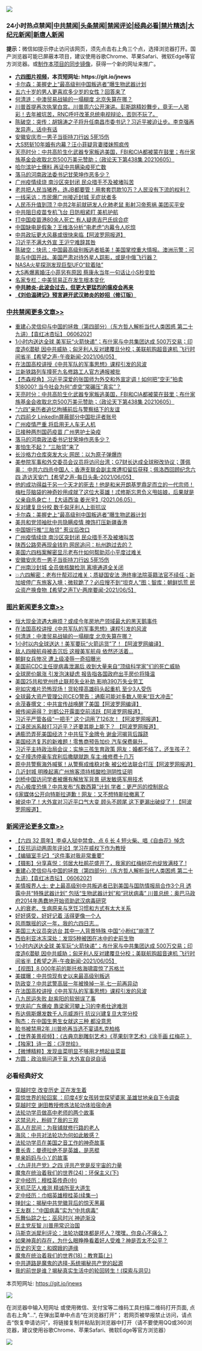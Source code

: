![](https://raw.githubusercontent.com/fqnews/bnews/master/64photo/fqnews-qr.jpg)

<div id="tt">
<h3>24小时热点禁闻|<a href="#%E4%B8%AD%E5%85%B1%E7%A6%81%E9%97%BB%E6%9B%B4%E5%A4%9A%E6%96%87%E7%AB%A0">中共禁闻</a>|<a href="#%E5%9B%BE%E7%89%87%E6%96%B0%E9%97%BB%E6%9B%B4%E5%A4%9A%E6%96%87%E7%AB%A0">头条禁闻</a>|<a href="#%E6%96%B0%E9%97%BB%E8%AF%84%E8%AE%BA%E6%9B%B4%E5%A4%9A%E6%96%87%E7%AB%A0">禁闻评论|<a href="#%E5%BF%85%E7%9C%8B%E7%BB%8F%E5%85%B8%E5%A5%BD%E6%96%87">经典必看|<a href="/video.md#%E7%A6%81%E7%89%87%E7%B2%BE%E9%80%89">禁片精选</a>|<a href="https://github.com/fqnews/djy/blob/master/gb/nf1351518.md#1">大纪元新闻</a>|<a href="https://github.com/fqnews/ntdtv/blob/master/gb/prog204.md#1">新唐人新闻</a></h3>
<div><b>提示：</b>微信如提示停止访问该网页，须先点击右上角三个点，选择浏览器打开。国产浏览器可能已屏蔽本项目，建议使用谷歌Chrome、苹果Safari、微软Edge等官方浏览器。或<a href="https://github.com/fqnews/bnews/blob/master/%E5%88%B6%E4%BD%9Cgit%E7%A6%81%E9%97%BB%E9%95%9C%E5%83%8F.md">制作本项目的同步镜像</a>，获得一个新的网址来推广。</div>
<ul>
<li><b><a href="http://d1.bdrive.tk/64.mp4" target="_blank">六四图片视频</a>，本页短网址: https://git.io/jnews</b></li>
<li><a href="/cbnews/20210606/1561146.md">卡尔森：美握史上“最高级别中国叛逃者”曝生物武器计划</a></li>
<li><a href="/lifebaike/20210605/1561041.md">五六十岁的男人更喜欢多少岁的女性？回答来了</a></li>
<li><a href="/topimagenews/20210606/1561115.md">何清涟：中澳贸易战输的一塌糊度 北京失算在哪？</a></li>
<li><a href="/comments/20210605/1560928.md">川普首提再次执掌白宫。川普周六公开演讲。彭斯跳精妙舞步，竟无一人喝彩！去年被坑苦，RNC呼吁改革总统电视辩论，否则不玩了。</a></li>
<li><a href="/bannedvideo/20210605/1560927.md">陈破空：突传：胡锦涛之子将升任南昌市委书记？习近平被迫让步。李克强再发异声，话中有话</a></li>
<li><a href="/cbnews/20210605/1560983.md">安徽安庆市一男子当街持刀行凶 5死15伤</a></li>
<li><a href="/yule/20210606/1561090.md">大S怒斩10年婚有内幕？汪小菲疑背妻搂妹照疯传</a></li>
<li><a href="/cbnews/20210606/1561281.md">天亮时分：中共高阶生化武器专家叛逃美国，FBI和CIA都被蒙在鼓里；布什家族基金会收取北京500万美元赞助；（政论天下第438集 20210605）</a></li>
<li><a href="/ssgc/20210605/1560962.md">哈尔滨护士爆料 再证中共瞒染疫死亡数</a></li>
<li><a href="/cbnews/20210606/1561190.md">落马的河南政法委书记甘荣坤作恶多少？</a></li>
<li><a href="/cbnews/20210605/1560996.md">广州疫情续烧 南沙区突封闭 民众措手不及被堵叫苦</a></li>
<li><a href="/bannedvideo/20210606/1561186.md">老共把人民当猪养，连JB都要管！用套套罚款10万？人民没有下流的权利？</a></li>
<li><a href="/cnnews/20210606/1561138.md">一线采访：市民爆广州接近封城 无症状者多</a></li>
<li><a href="/cbnews/20210605/1560918.md">人民币升值到顶？中共2年前就研发人化肺老鼠 影射习帝惹祸 美团买平安</a></li>
<li><a href="/cnnews/20210605/1560973.md">中共阻日疫苗专机飞台 日防相紧盯 美机护航</a></li>
<li><a href="/cnnews/hknews/20210605/1560912.md">打中国疫苗港80余人死亡 有人疑患吉巴氏综合症</a></li>
<li><a href="/cnnews/20210605/1561042.md">中国缺电是假象？王维洛分析“电老虎”内幕令人吃惊</a></li>
<li><a href="/cnnews/20210606/1561326.md">中共政坛更大风暴或很快来临【阿波罗网报道】</a></li>
<li><a href="/comments/20210606/1561200.md">习近平不满大外宣 王沪宁难辞其咎</a></li>
<li><a href="/bannedvideo/20210606/1561224.md">陈破空：快讯：中国最高级别叛逃者抵美！美国掌控重大情报。澳洲示警：可能与中国开战。美国严肃对待外星人踪影，或是中俄飞行器？</a></li>
<li><a href="/funmedia/20210605/1560920.md">NASA火星探测发现巨型UFO“软着陆”</a></li>
<li><a href="/yule/20210606/1561171.md">大S再爆离婚汪小菲另有原因 蔡康永当年一句话让小S秒变脸</a></li>
<li><a href="/cnnews/20210606/1561149.md">名家专栏：中美贸易正在发生根本变化</a></li>
<li><b><a href="/comments/20200211/1275071.md" target="_blank">中共肺炎-此波会过去，但更大更猛烈的瘟疫会再来</a></b></li>
<li><b><a href="/comments/20200207/1272816.md" target="_blank">《刘伯温碑记》预言避开武汉肺炎的妙招（修订版）</a></b></li>
</ul>
</div>

<div class="catlist">
<h3><a href="/cbnews/" target="_blank">中共禁闻</a><span><a href="/cbnews/" target="_blank" rel="nofollow">更多文章>></a></span></h3>
<ul>
<li><a href="/comments/20210606/1561386.md" target="_blank">重建心灵信仰与中国的拯救（第四部分）（东方哲人解析当代人类困惑  第二十九讲）【袁红冰杏坛】 06062021</a></li>
<li><a href="/comments/20210606/1561355.md" target="_blank">1小时内送达全球 美军玩“火箭快递”；布什家与中共集团达成 500万交易；印度造6潜艇 因中共威胁；匈牙利人反对建覆旦分校；美联航购超音速机 飞行时间省半【希望之声-午夜新闻-2021/06/05】</a></li>
<li><a href="/comments/20210606/1561346.md" target="_blank">在法国高校讲授《中共军队的军事思想》课程引发的风波</a></li>
<li><a href="/cbnews/20210606/1561317.md" target="_blank">兰新铁路列车撞死九名修路工人官方通报被批</a></li>
<li><a href="/comments/20210606/1561311.md" target="_blank">【杰森视角】习近平深爱的张国师为外交和外宣定调！如何把“空无”拍卖$18000? 当今社会为何“虚空”常碾压“真实”？</a></li>
<li><a href="/cbnews/20210606/1561281.md" target="_blank">天亮时分：中共高阶生化武器专家叛逃美国，FBI和CIA都被蒙在鼓里；布什家族基金会收取北京500万美元赞助；（政论天下第438集 20210605）</a></li>
<li><a href="/cbnews/20210606/1561234.md" target="_blank">“六四”亲历者追忆拘捕前后与警察结下的友谊</a></li>
<li><a href="/cbnews/20210606/1561210.md" target="_blank">六四前夕 LinkedIn屏蔽部分中国批评者账号</a></li>
<li><a href="/cbnews/20210606/1561209.md" target="_blank">广州疫情严重 将启用无人车无人机</a></li>
<li><a href="/cbnews/20210606/1561208.md" target="_blank">已接种两剂国药疫苗 广州男护士染疫</a></li>
<li><a href="/cbnews/20210606/1561190.md" target="_blank">落马的河南政法委书记甘荣坤作恶多少？</a></li>
<li><a href="/cbnews/20210606/1561189.md" target="_blank">害怕生不起？ “三胎贷”来了</a></li>
<li><a href="/cbnews/20210606/1561188.md" target="_blank">长沙格力仓库突发大火 网民：以为原子弹爆炸</a></li>
<li><a href="/comments/20210606/1561181.md" target="_blank">美参院军事和外交委员会议员将访问台湾；G7财长达成全球税改协议；蓬佩奥： 中共六四杀中国人；香港支联会副主席遭扣留后获释；佩洛西回顾纪念六四 造访天安门【希望之声-每日头条-2021/06/05】</a></li>
<li><a href="/comments/20210606/1561180.md" target="_blank">他的成功得益于另一个天才的死去！他是和米开朗基罗鼎足而立的一代宗师！梅杜莎脑袋的神奇妙用成就了这位大英雄！忒修斯忘恩负义甩姑娘，后果就是父亲自杀身亡！【大话西油 姜光宇】(2021.06.05）</a></li>
<li><a href="/cbnews/20210606/1561162.md" target="_blank">反对建复旦分校 数千匈牙利人上街抗议</a></li>
<li><a href="/cbnews/20210606/1561146.md" target="_blank">卡尔森：美握史上“最高级别中国叛逃者”曝生物武器计划</a></li>
<li><a href="/cbnews/20210606/1561125.md" target="_blank">美共和党领袖批中共隐瞒疫情 掩饰打压新疆香港</a></li>
<li><a href="/cbnews/20210605/1561025.md" target="_blank">中国银行推“三胎贷” 惹议后改口</a></li>
<li><a href="/cbnews/20210605/1560996.md" target="_blank">广州疫情续烧 南沙区突封闭 民众措手不及被堵叫苦</a></li>
<li><a href="/cbnews/20210605/1560994.md" target="_blank">陕西公路旁再现金钱豹 网民追问：杭州跑过去的？</a></li>
<li><a href="/cbnews/20210605/1560990.md" target="_blank">美国六四档案解密显示老布什如何帮助邓小平度过难关</a></li>
<li><a href="/cbnews/20210605/1560983.md" target="_blank">安徽安庆市一男子当街持刀行凶 5死15伤</a></li>
<li><a href="/cbnews/20210605/1560982.md" target="_blank">广州南沙封城 全员做核酸检测 离境通道全关闭</a></li>
<li><a href="/comments/20210605/1560967.md" target="_blank">💥六四解密：老布什帮邓过难关；质疑国安法 港终审法院英籍法官不续任；新加坡停广东旅客入境；微软跪了？必应搜不到“坦克人”图；智库：朝鲜饥荒 民众资产换食物【希望之声TV-两岸要闻-2021/06/5】</a></li>

</ul>
</div>
<div class="catlist">
<h3><a href="/topimagenews/" target="_blank">图片新闻</a><span><a href="/topimagenews/" target="_blank" rel="nofollow">更多文章>></a></span></h3>
<ul>
<li><a href="/topimagenews/20210606/1561365.md" target="_blank">恒大现金流遇大麻烦？或成今年房地产领域最大的黑天鹅事件</a></li>
<li><a href="/comments/20210606/1561346.md" target="_blank">在法国高校讲授《中共军队的军事思想》课程引发的风波</a></li>
<li><a href="/topimagenews/20210606/1561115.md" target="_blank">何清涟：中澳贸易战输的一塌糊度 北京失算在哪？</a></li>
<li><a href="/topimagenews/20210605/1560838.md" target="_blank">1小时以内全球送达！美军要玩“火箭运货”了！【阿波罗网编译】</a></li>
<li><a href="/topimagenews/20210605/1560764.md" target="_blank">敌人四艘航母被击沉后 这艘美军航母 依然还活着&#8230;</a></li>
<li><a href="/topimagenews/20210605/1560763.md" target="_blank">朝鲜女兵惨况 遭上级凌辱一奇招曝光</a></li>
<li><a href="/topimagenews/20210604/1560399.md" target="_blank">美国前CDC主任提病毒泄漏后 收到大量来自“顶级科学家”们的死亡威胁</a></li>
<li><a href="/topimagenews/20210604/1559716.md" target="_blank">全球房价飙涨 引发泡沫疑虑 报告指各国政府出手房价将降温</a></li>
<li><a href="/topimagenews/20210604/1559658.md" target="_blank">美国25共和党州终止联邦失业补助 影响390万失业劳工</a></li>
<li><a href="/topimagenews/20210604/1559625.md" target="_blank">宛如灾难片恐怖现场！货轮撞高雄码头起重机 至少3人受伤</a></li>
<li><a href="/topimagenews/20210604/1559624.md" target="_blank">全球最大资产管理公司CEO警告：通膨可能对多数人带来“巨大冲击”</a></li>
<li><a href="/topimagenews/20210603/1559198.md" target="_blank">余茂春撰文：中共宣传战唤醒了美国【阿波罗网编译】</a></li>
<li><a href="/topimagenews/20210602/1558626.md" target="_blank">被传闻逼得？ 刘鹤公开露面空前活跃【阿波罗网报道】</a></li>
<li><a href="/topimagenews/20210602/1558579.md" target="_blank">习近平严管各级“一把手” 这个词用了126次！【阿波罗网报道】</a></li>
<li><a href="/topimagenews/20210601/1557942.md" target="_blank">江泽民派系敲打习近平？还要其能上能下？ 【阿波罗网报道】</a></li>
<li><a href="/topimagenews/20210601/1557763.md" target="_blank">通膨恐弄死美国经济？中共狂下金牌令 谢金河揭背后蹊跷</a></li>
<li><a href="/topimagenews/20210601/1557490.md" target="_blank">美国经济复苏的新难题！零售商预告加价 汽车保费飙升…</a></li>
<li><a href="/topimagenews/20210531/1557253.md" target="_blank">习近平主持政治局会议：实施三孩生育政策 网友：婚都不结了，还生孩子？</a></li>
<li><a href="/topimagenews/20210531/1557216.md" target="_blank">女子撞违停豪车宾利后撒腿就跑 车主:维修费十几万</a></li>
<li><a href="/topimagenews/20210531/1557014.md" target="_blank">原中共警察海外喊冤！从警察成维稳对象 被公检法联合打压【阿波罗网报道】</a></li>
<li><a href="/topimagenews/20210531/1556882.md" target="_blank">几近封城 明晚起离广州旅客须持核酸检测阴性证明</a></li>
<li><a href="/topimagenews/20210531/1556881.md" target="_blank">剑桥中国访问学者被爆有解放军背景 研发敏感军用技术</a></li>
<li><a href="/topimagenews/20210530/1556364.md" target="_blank">内心极度恐惧？中共发布“东数西算”计划 学者：更严厉的控制民众</a></li>
<li><a href="/topimagenews/20210529/1556157.md" target="_blank">6家媒体公开向特斯拉道歉！网友：又不想特斯拉撤离了</a></li>
<li><a href="/topimagenews/20210529/1556099.md" target="_blank">被说中了！大外宣对习近平口气大变 顾头不顾尾 这下更漏出破绽了！【阿波罗网报道】</a></li>

</ul>
</div>
<div class="catlist">
<h3><a href="/comments/" target="_blank">新闻评论</a><span><a href="/comments/" target="_blank" rel="nofollow">更多文章>></a></span></h3>
<ul>
<li><a href="/comments/20210606/1561421.md" target="_blank">【六四 32 周年】李卓人狱中禁食、点 6 长 4 短火柴、唱《自由花》悼念</a></li>
<li><a href="/comments/20210606/1561420.md" target="_blank">【反抗运动两周年评论】学习在威权下作为教授</a></li>
<li><a href="/comments/20210606/1561419.md" target="_blank">【编辑室手记】“这件事对我非常重要”</a></li>
<li><a href="/comments/20210606/1561387.md" target="_blank">【摄影】分享喜悦：邻居大杜鹃花盛开了，我家的红梅树花也绽放满枝了 !</a></li>
<li><a href="/comments/20210606/1561386.md" target="_blank">重建心灵信仰与中国的拯救（第四部分）（东方哲人解析当代人类困惑  第二十九讲）【袁红冰杏坛】 06062021</a></li>
<li><a href="/comments/20210606/1561375.md" target="_blank">美情报界人士:  史上最高级别中共叛逃者已到美国与国防情报局合作3个月 透露中共“特殊武器计划” 包括“生物武器计划”和“冠状病毒”  川普总统：奥巴马政府2014年愚蠢地开始资助武汉病毒研究</a></li>
<li><a href="/comments/20210606/1561373.md" target="_blank">人的衰老、生病原来与烹饪习惯和方式有太大关系</a></li>
<li><a href="/comments/20210606/1561369.md" target="_blank">好好感受，好好记着 活得更像一个人</a></li>
<li><a href="/comments/20210606/1561368.md" target="_blank">风雨飘摇的这一年，我的六四日志…</a></li>
<li><a href="/comments/20210606/1561367.md" target="_blank">美国三大议员突访台 其中一人背景特殊 中国“小粉红”崩溃了</a></li>
<li><a href="/comments/20210606/1561366.md" target="_blank">西伯利亚冰冻深处：发现5种被困在冰中的史前生物</a></li>
<li><a href="/comments/20210606/1561355.md" target="_blank">1小时内送达全球 美军玩“火箭快递”；布什家与中共集团达成 500万交易；印度造6潜艇 因中共威胁；匈牙利人反对建覆旦分校；美联航购超音速机 飞行时间省半【希望之声-午夜新闻-2021/06/05】</a></li>
<li><a href="/comments/20210606/1561354.md" target="_blank">【视图】8,000年前的斯托格海啸震惊了苏格兰</a></li>
<li><a href="/comments/20210606/1561353.md" target="_blank">美媒曝：中共惊现有史以来最高级别叛逃</a></li>
<li><a href="/comments/20210606/1561350.md" target="_blank">防政变？中共武警高层一年被换掉一半 七一前再异动</a></li>
<li><a href="/comments/20210606/1561346.md" target="_blank">在法国高校讲授《中共军队的军事思想》课程引发的风波</a></li>
<li><a href="/comments/20210606/1561348.md" target="_blank">八九民运失败 赵紫阳的软弱误了事</a></li>
<li><a href="/comments/20210606/1561328.md" target="_blank">党庆前广东爆疫 靠梁家河攀上习的李希仕途难测</a></li>
<li><a href="/comments/20210606/1561327.md" target="_blank">布达佩斯爆发数千人示威游行 抗议兴建复旦大学分校</a></li>
<li><a href="/comments/20210606/1561323.md" target="_blank">陶杰：在中国生男生女就这三种 都没意思</a></li>
<li><a href="/comments/20210606/1561322.md" target="_blank">脸书被禁用2年 川普呛再当选不宴请札克柏格</a></li>
<li><a href="/comments/20210606/1561319.md" target="_blank">【世界美景视频】：《古典京剧雕刻艺术》《苹果刻字艺术》《涂手画 红梅花 》</a></li>
<li><a href="/comments/20210606/1561318.md" target="_blank">【独家】诗一首：《浮世绘》</a></li>
<li><a href="/comments/20210606/1561313.md" target="_blank">【微博精粹】发现韭菜明显不够用才想起韭菜苗</a></li>
<li><a href="/comments/20210606/1561312.md" target="_blank">方圆：政治局问道于盲 大外宣自说自话</a></li>

</ul>
</div>

<div class="catlist">
<h3>必看经典好文</h3>
<ul>
<li><a href="/comments/20200626/1259925.md" target="_blank">穿越时空 改变历史 正在发生着</a></li>
<li><a href="/comments/20210307/1499941.md" target="_blank">震惊世界的轮回案 ：印度4岁女孩转世探望婆家 圣雄甘地亲自下令调查</a></li>
<li><a href="/comments/20200511/1322384.md" target="_blank">穿越时空 谢田教授修炼法轮功体验宿命通</a></li>
<li><a href="/comments/20200629/1352533.md" target="_blank">法轮功学员做高中老师的两个故事</a></li>
<li><a href="/yule/20210123/1473216.md" target="_blank">这禁忌片，粉碎了我的三观</a></li>
<li><a href="/tculture/20121023/72121.md" target="_blank">高人在民间：为我铺就修行路的老人</a></li>
<li><a href="/comments/20191218/1228234.md" target="_blank">海风：中共对法轮功为何如此敏感？</a></li>
<li><a href="/comments/20200511/1326751.md" target="_blank">法轮功学员在美国之音工作的神奇故事</a></li>
<li><a href="/comments/20180726/727420.md" target="_blank">曹长青：曼德拉绝不是英雄，是恶棍</a></li>
<li><a href="/cbnews/20210518/1548912.md" target="_blank">单亲妈妈与小丫的故事</a></li>
<li><a href="/bookonline/20131116/201053.md" target="_blank">《九评共产党》之四 评共产党是反宇宙的力量</a></li>
<li><a href="/cbnews/20180907/994846.md" target="_blank">魔鬼在统治着我们的世界(24)：环保主义(下)</a></li>
<li><a href="/tculture/xiulian/20151105/467870.md" target="_blank">定中经历：穆桂英传奇(中)</a></li>
<li><a href="/comments/20210302/1496716.md" target="_blank">天机茫茫人难测 精诚所至大道生</a></li>
<li><a href="/tculture/20161028/606931.md" target="_blank">定中经历：巾帼英雄穆桂英(续集一)</a></li>
<li><a href="/topimagenews/20170218/694213.md" target="_blank">掸封尘：揭秘中共党徽背后的惊天黑幕</a></li>
<li><a href="/comments/20200318/1295755.md" target="_blank">王友群：“中国病毒”实为“中共病毒”</a></li>
<li><a href="/tculture/20190101/792550.md" target="_blank">乐舞仙踪之七：巫风时兴 神迹渐没</a></li>
<li><a href="/comments/20200621/1348236.md" target="_blank">民主党反智 川普用常识治国</a></li>
<li><a href="/comments/20210207/1482940.md" target="_blank">马斯克派犀利评论：法轮功媒体都是坏人？嘿嘿，你良心不痛么？</a></li>
<li><a href="/comments/20200623/1346844.md" target="_blank">如果神真的存在，为什么眼睁睁看着好人受难？神是否太不公平？</a></li>
<li><a href="/cbnews/20190219/1083302.md" target="_blank">历史的天空：和嫦娥的道缘</a></li>
<li><a href="/topimagenews/20180701/965109.md" target="_blank">魔鬼在统治着我们的世界(18)：教育篇(上)</a></li>
<li><a href="/comments/20181209/1044543.md" target="_blank">中共道路是魔鬼的选择-系统揭秘共产党的起源</a></li>
<li><a href="/comments/20200715/1359453.md" target="_blank">我的前世是谁？揭秘真实生活中的轮回转生！(探索与洞见)</a></li>

</ul>
</div>

本页短网址: https://git.io/jnews

![](https://raw.githubusercontent.com/fqnews/bnews/master/64photo/fqnews-qr.jpg)

在浏览器中输入短网址 或使用微信、支付宝等二维码工具扫描二维码打开页面, 点击右上角"...", 在弹出菜单中点击“在浏览器打开”； 若网页被举报禁止访问，请点击“恢复申请访问”，将链接复制并粘贴到浏览器中打开（请不要使用QQ或360浏览器，建议使用谷歌Chrome、苹果Safari、微软Edge等官方浏览器）

![](https://raw.githubusercontent.com/fqnews/bnews/master/64photo/wx.jpg)